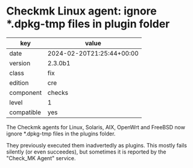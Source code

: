 [//]: # (werk v2)
# Checkmk Linux agent: ignore \*.dpkg-tmp files in plugin folder

key        | value
---------- | ---
date       | 2024-02-20T21:25:44+00:00
version    | 2.3.0b1
class      | fix
edition    | cre
component  | checks
level      | 1
compatible | yes

The Checkmk agents for Linux, Solaris, AIX, OpenWrt and FreeBSD now ignore \*.dpkg-tmp files in the plugins folder.

They previously executed them inadvertedly as plugins.
This mostly fails silently (or even succeedes), but sometimes it is reported by the "Check_MK Agent" service.
